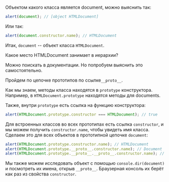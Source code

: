 
Объектом какого класса является document, можно выяснить так:

```js run
alert(document); // [object HTMLDocument]
```

Или так:

```js run
alert(document.constructor.name); // HTMLDocument
```

Итак, `document` -- объект класса `HTMLDocument`.

Какое место HTMLDocument занимает в иерархии?

Можно поискать в документации. Но попробуем выяснить это самостоятельно.

Пройдем по цепочке прототипов по ссылке`__proto__`.

Как мы знаем, методы класса находятся в  `prototype` конструктора. Например, в `HTMLDocument.prototype` находятся методы для documents.

Также, внутри `prototype` есть ссылка на функцию конструктора:

```js run
alert(HTMLDocument.prototype.constructor === HTMLDocument); // true
```

Для встроенных классов во всех прототипах есть ссылка `constructor`, и мы можем получить `constructor.name`, чтобы увидеть имя класса. Сделаем это для всех объектов в прототипной цепочке  `document`:

```js run
alert(HTMLDocument.prototype.constructor.name); // HTMLDocument
alert(HTMLDocument.prototype.__proto__.constructor.name); // Document
alert(HTMLDocument.prototype.__proto__.__proto__.constructor.name); // Node
```

Мы также можем исследовать объект с помощью `console.dir(document)` и посмотреть их имена, открыв `__proto__`. Браузерная консоль их берёт как раз из свойства `constructor`.
